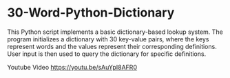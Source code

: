 # 30-Word-Python-Dictionary
This Python script implements a basic dictionary-based lookup system.  The program initializes a dictionary with 30 key-value pairs, where the keys represent words and the values represent their corresponding definitions.  User input is then used to query the dictionary for specific definitions.

Youtube Video
https://youtu.be/sAuYpI8AFR0
